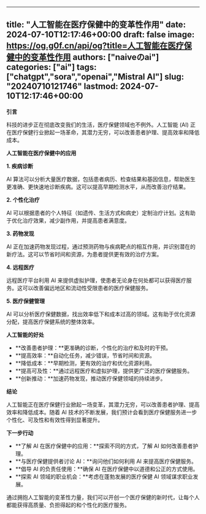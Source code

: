 
---
title: "人工智能在医疗保健中的变革性作用"
date: 2024-07-10T12:17:46+00:00
draft: false
image: https://og.g0f.cn/api/og?title=人工智能在医疗保健中的变革性作用
authors: ["naiveのai"]
categories: ["ai"]
tags: ["chatgpt","sora","openai","Mistral AI"]
slug: "20240710121746"
lastmod: 2024-07-10T12:17:46+00:00
---
**引言**

科技的进步正在彻底改变我们的生活，医疗保健领域也不例外。人工智能 (AI) 正在医疗保健行业掀起一场革命，其潜力无穷，可以改善患者护理、提高效率和降低成本。

**人工智能在医疗保健中的应用**

**1. 疾病诊断**

AI 算法可以分析大量医疗数据，包括患者病历、检查结果和基因信息，帮助医生更准确、更快速地诊断疾病。这可以提高早期检测水平，从而改善治疗结果。

**2. 个性化治疗**

AI 可以根据患者的个人特征（如遗传、生活方式和病史）定制治疗计划。这有助于优化治疗效果，减少副作用，并提高患者满意度。

**3. 药物发现**

AI 正在加速药物发现过程，通过预测药物与疾病靶点的相互作用，并识别潜在的新疗法。这可以节省时间和资源，为患者提供更有效的治疗方案。

**4. 远程医疗**

远程医疗平台利用 AI 来提供虚拟护理，使患者无论身在何处都可以获得医疗服务。这可以改善偏远地区和流动性受限患者的医疗保健服务。

**5. 医疗保健管理**

AI 可以分析医疗保健数据，找出效率低下和成本过高的领域。这有助于优化资源分配，提高医疗保健系统的整体效率。

**人工智能的好处**

* **改善患者护理：**更准确的诊断，个性化的治疗和及时的干预。
* **提高效率：**自动化任务，减少错误，节省时间和资源。
* **降低成本：**早期检测，更有效的治疗和优化资源利用。
* **提高可及性：**通过远程医疗和虚拟护理，提供更广泛的医疗保健服务。
* **创新推动：**加速药物发现，推动医疗保健领域的持续进步。

**结论**

人工智能正在医疗保健行业掀起一场变革，其潜力无穷，可以改善患者护理、提高效率和降低成本。随着 AI 技术的不断发展，我们预计会看到医疗保健服务进一步个性化、可及性和有效性得到显著提升。

**下一步行动**

* **了解 AI 在医疗保健中的应用：**探索不同的方式，了解 AI 如何改善患者护理。
* **与医疗保健提供者讨论 AI：**询问他们如何利用 AI 来提高医疗保健服务。
* **倡导 AI 的负责任使用：**确保 AI 在医疗保健中以道德和公正的方式使用。
* **探索 AI 领域的职业机会：**考虑在蓬勃发展的医疗保健 AI 领域谋求职业发展。

通过拥抱人工智能的变革性力量，我们可以开创一个医疗保健的新时代，让每个人都能获得高质量、负担得起的和个性化的医疗服务。